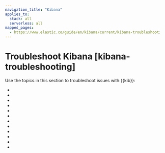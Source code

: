 ```yaml
---
navigation_title: "Kibana"
applies_to:
  stack: all
  serverless: all
mapped_pages:
  - https://www.elastic.co/guide/en/kibana/current/kibana-troubleshooting.html
---
```


# Troubleshoot Kibana [kibana-troubleshooting]

Use the topics in this section to troubleshoot issues with {{kib}}:

* [](/troubleshoot/kibana/using-kibana-server-logs.md)
* [](/troubleshoot/kibana/access.md)
* [](/troubleshoot/kibana/error-server-not-ready.md)
* [](/troubleshoot/kibana/trace-elasticsearch-query-to-the-origin-in-kibana.md)
* [](/troubleshoot/kibana/monitoring.md)
* [](/troubleshoot/kibana/alerts.md)
* [](/troubleshoot/kibana/reporting.md)
* [](/troubleshoot/kibana/task-manager.md)
* [](/troubleshoot/kibana/maps.md)
* [](/troubleshoot/kibana/graph.md)
* [](/troubleshoot/kibana/migration-failures.md)
* [](/troubleshoot/kibana/capturing-diagnostics.md)